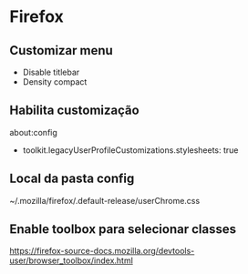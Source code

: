 # Firefox

## Customizar menu
- Disable titlebar
- Density compact

## Habilita customização
about:config
- toolkit.legacyUserProfileCustomizations.stylesheets: true

## Local da pasta config
~/.mozilla/firefox/.default-release/userChrome.css

## Enable toolbox para selecionar classes
https://firefox-source-docs.mozilla.org/devtools-user/browser_toolbox/index.html

